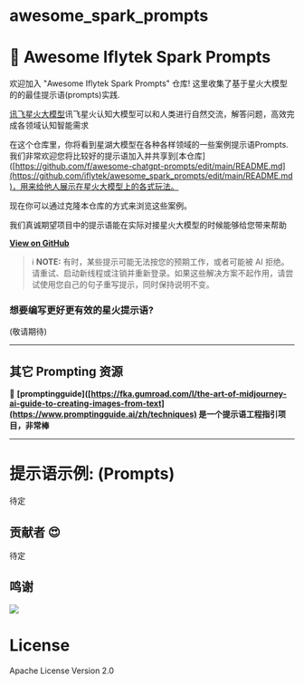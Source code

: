 # awesome_spark_prompts
<p align="center"><h1>🧠 Awesome Iflytek Spark Prompts</h1></p>



欢迎加入 "Awesome Iflytek Spark Prompts" 仓库! 这里收集了基于星火大模型的的最佳提示语(prompts)实践.

[讯飞星火大模型](https://xinghuo.xfyun.cn/)讯飞星火认知大模型可以和人类进行自然交流，解答问题，高效完成各领域认知智能需求

在这个仓库里，你将看到星湖大模型在各种各样领域的一些案例提示语Prompts. 我们非常欢迎您将比较好的提示语加入并共享到[本仓库]([https://github.com/f/awesome-chatgpt-prompts/edit/main/README.md](https://github.com/iflytek/awesome_spark_prompts/edit/main/README.md)，用来给他人展示在星火大模型上的各式玩法。

现在你可以通过克隆本仓库的方式来浏览这些案例。

我们真诚期望项目中的提示语能在实际对接星火大模型的时候能够给您带来帮助

**[View on GitHub](https://github.com/iflytek/awesome_spark_prompts/)**

> ℹ️ **NOTE:** 有时，某些提示可能无法按您的预期工作，或者可能被 AI 拒绝。请重试、启动新线程或注销并重新登录。如果这些解决方案不起作用，请尝试使用您自己的句子重写提示，同时保持说明不变。

### 想要编写更好更有效的星火提示语?

(敬请期待)

---

## 其它 Prompting 资源

📖 **[promptingguide]([https://fka.gumroad.com/l/the-art-of-midjourney-ai-guide-to-creating-images-from-text](https://www.promptingguide.ai/zh/techniques) 是一个提示语工程指引项目，非常棒**


---

# 提示语示例: (Prompts)

待定

## 贡献者 😍

待定

## 鸣谢

<a href="https://github.com/f/awesome-chatgpt-prompts/graphs/contributors">
  <img src="https://contrib.rocks/image?repo=f/awesome-chatgpt-prompts" />
</a>

# License

 Apache License Version 2.0

